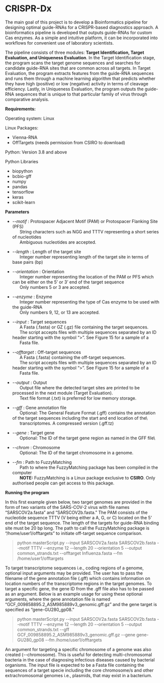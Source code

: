 # CRISPR-Dx

The main goal of this project is to develop a Bioinformatics pipeline for designing optimal guide-RNAs for a CRISPR-based diagnostics approach. A bioinformatics pipeline is developed that outputs guide-RNAs for custom Cas enzymes. As a simple and intuitive platform, it can be incorporated into workflows for convenient use of laboratory scientists. 

The pipeline consists of three modules: **Target Identification, Target Evaluation, and Uniqueness Evaluation**. In the Target Identification stage, the program scans the target genome sequences and searches for candidate guide-RNA sites that are common across all targets. In Target Evaluation, the program extracts features from the guide-RNA sequences and runs them through a machine learning algorithm that predicts whether they have high (positive) or low (negative) activity in terms of cleavage efficiency. Lastly, in Uniqueness Evaluation, the program outputs the guide-RNA sequences that is unique to that particular family of virus through comparative analysis. 

**Requirements:**

Operating system: Linux

Linux Packages:
* Vienna-RNA
* OffTargets (needs permission from CSIRO to download)

Python: Version 3.8 and above

Python Libraries
* biopython
* bcbio-gff
* numpy
* pandas
* tensorflow
* keras
* scikit-learn

**Parameters**

* *--motif* : Protospacer Adjacent Motif (PAM) or Protospacer Flanking Site (PFS)\
  &nbsp;&nbsp;&nbsp;&nbsp;&nbsp;&nbsp;String characters such as NGG and TTTV representing a short series of nucleotides\
  &nbsp;&nbsp;&nbsp;&nbsp;&nbsp;&nbsp;Ambiguous nucleotides are accepted.

* *--length* : Length of the target site \
  &nbsp;&nbsp;&nbsp;&nbsp;&nbsp;&nbsp;Integer number representing length of the target site in terms of base pairs (bp)

* *--orientation* : Orientation	\
  &nbsp;&nbsp;&nbsp;&nbsp;&nbsp;&nbsp;Integer number representing the location of the PAM or PFS which can be either on the 5’ or 3’ end of the target sequence\
  &nbsp;&nbsp;&nbsp;&nbsp;&nbsp;&nbsp;Only numbers 5 or 3 are accepted.

* *--enzyme* : Enzyme	\
  &nbsp;&nbsp;&nbsp;&nbsp;&nbsp;&nbsp;Integer number representing the type of Cas enzyme to be used with the guide-RNA\
  &nbsp;&nbsp;&nbsp;&nbsp;&nbsp;&nbsp;Only numbers 9, 12, or 13 are accepted.
  
* *--input* : Target sequences\
  &nbsp;&nbsp;&nbsp;&nbsp;&nbsp;&nbsp;A Fasta (.fasta) or GZ (.gz) file containing the target sequences.\
  &nbsp;&nbsp;&nbsp;&nbsp;&nbsp;&nbsp;The script accepts files with multiple sequences separated by an ID header starting with the symbol “>”. See Figure 15 for a sample of a       &nbsp;&nbsp;&nbsp;&nbsp;&nbsp;&nbsp;Fasta file.
  
* *--offtarget* : Off-target sequences\
  &nbsp;&nbsp;&nbsp;&nbsp;&nbsp;&nbsp;A Fasta (.fasta) containing the off-target sequences.\
  &nbsp;&nbsp;&nbsp;&nbsp;&nbsp;&nbsp;The script accepts files with multiple sequences separated by an ID header starting with the symbol “>”. See Figure 15 for a sample of a       &nbsp;&nbsp;&nbsp;&nbsp;&nbsp;&nbsp;Fasta file.

* *--output* : Output\
  &nbsp;&nbsp;&nbsp;&nbsp;&nbsp;&nbsp;Output file where the detected target sites are printed to be processed in the next module (Target Evaluation).\
  &nbsp;&nbsp;&nbsp;&nbsp;&nbsp;&nbsp;Text file format (.txt) is preferred for low memory storage.
  
* *--gff* : Gene annotation file\
  &nbsp;&nbsp;&nbsp;&nbsp;&nbsp;&nbsp;Optional: The General Feature Format (.gff) contains the annotation of the target sequences including the start and end location of the\       &nbsp;&nbsp;&nbsp;&nbsp;&nbsp;&nbsp;transcriptomes. A compressed version (.gff.tz) 

* *--gene* : Target gene\
  &nbsp;&nbsp;&nbsp;&nbsp;&nbsp;&nbsp;Optional: The ID of the target gene region as named in the GFF file\

* *--chrom* : Chromosome\
  &nbsp;&nbsp;&nbsp;&nbsp;&nbsp;&nbsp;Optional: The ID of the target chromosome in a genome. 

* *--fm* : Path to FuzzyMatching\
  &nbsp;&nbsp;&nbsp;&nbsp;&nbsp;&nbsp;Path to where the FuzzyMatching package has been compiled in the computer\
  &nbsp;&nbsp;&nbsp;&nbsp;&nbsp;&nbsp;**NOTE:** FuzzyMatching is a Linux package exclusive to **CSIRO**. Only authorised people can get access to this package. 

**Running the program**

In this first example given below, two target genomes are provided in the form of two variants of the SARS-COV-2 virus with file names “SARSCOV2a.fasta” and “SARSCOV2b.fasta.” The PAM consists of the nucleotide sequence TTTV (V being either a A, G, or C) located on the 5’ end of the target sequence. The length of the targets for guide-RNA binding site must be 20 bp long. The path to call the FuzzyMatching package is “/home/user1/offtargets” to initiate off-target sequence comparison.

> python masterScript.py --input SARSCOV2a.fasta SARSCOV2b.fasta --motif TTTV --enzyme 12 --length 20 --orientation 5 --output common_strands.txt --offtarget Influenza.fasta --fm /home/user1/offtargets

To target transcriptome sequences i.e., coding regions of a genome, optional input
arguments may be provided. The user has to pass the filename of the gene annotation file (.gff) which contains information on location numbers of the transcriptome regions in the target genomes. To target a specific gene, the gene ID from the .gff file also has to be passed as an argument. Below is an example usage for using these optional arguments, where the gene annotation file is named “GCF_009858895.2_ASM985889v3_genomic.gff.gz” and the gene target is specified as “gene-GU280_gp08.” 

> python masterScript.py --input SARSCOV2a.fasta SARSCOV2b.fasta --motif TTTV --enzyme 12 --length 20 --orientation 5 --output common_strands.txt
--gff GCF_009858895.2_ASM985889v3_genomic.gff.gz --gene gene-GU280_gp08 --fm /home/user1/offtargets

An argument for targeting a specific chromosome of a genome was also created (--chromosome). This is useful for detecting multi-chromosomal bacteria in the case of diagnosing infectious diseases caused by bacterial organisms. The input file is expected to be a Fasta file containing the sequences of a target specie including the core chromosome/s and other extrachromosomal genomes i.e., plasmids, that may exist in a bacterium. 


